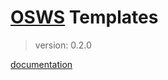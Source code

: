 # [OSWS](https://github.com/OSWS) Templates
> version: 0.2.0

[documentation](https://github.com/OSWS/OSWS-Templates/wiki)